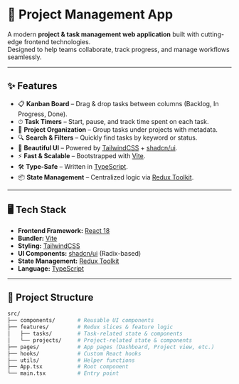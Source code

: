 # 🚀 Project Management App

A modern **project & task management web application** built with cutting-edge frontend technologies.  
Designed to help teams collaborate, track progress, and manage workflows seamlessly.

---

## ✨ Features

- 📋 **Kanban Board** – Drag & drop tasks between columns (Backlog, In Progress, Done).
- ⏱ **Task Timers** – Start, pause, and track time spent on each task.
- 📁 **Project Organization** – Group tasks under projects with metadata.
- 🔍 **Search & Filters** – Quickly find tasks by keyword or status.
- 🎨 **Beautiful UI** – Powered by [TailwindCSS](https://tailwindcss.com/) + [shadcn/ui](https://ui.shadcn.com/).
- ⚡ **Fast & Scalable** – Bootstrapped with [Vite](https://vitejs.dev/).
- 🛠 **Type-Safe** – Written in [TypeScript](https://www.typescriptlang.org/).
- 📦 **State Management** – Centralized logic via [Redux Toolkit](https://redux-toolkit.js.org/).

---

## 🖥️ Tech Stack

- **Frontend Framework:** [React 18](https://react.dev/)
- **Bundler:** [Vite](https://vitejs.dev/)
- **Styling:** [TailwindCSS](https://tailwindcss.com/)
- **UI Components:** [shadcn/ui](https://ui.shadcn.com/) (Radix-based)
- **State Management:** [Redux Toolkit](https://redux-toolkit.js.org/)
- **Language:** [TypeScript](https://www.typescriptlang.org/)

---

## 📂 Project Structure

```bash
src/
├── components/       # Reusable UI components
├── features/         # Redux slices & feature logic
│   ├── tasks/        # Task-related state & components
│   └── projects/     # Project-related state & components
├── pages/            # App pages (Dashboard, Project view, etc.)
├── hooks/            # Custom React hooks
├── utils/            # Helper functions
├── App.tsx           # Root component
└── main.tsx          # Entry point

